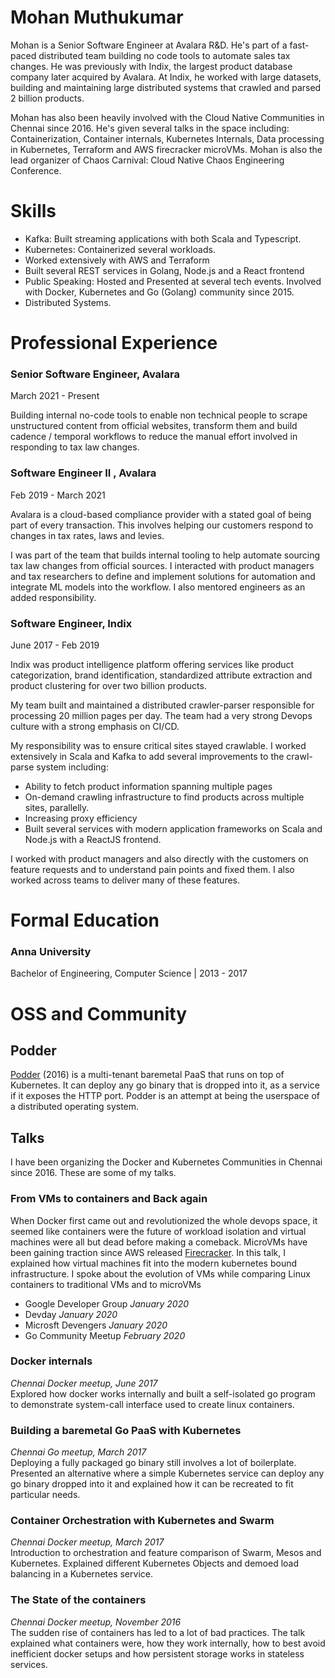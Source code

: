 # Mohan Muthukumar

Mohan is a Senior Software Engineer at Avalara R&D. He's part of a fast-paced distributed team building no code tools to automate sales tax changes. He was previously with Indix, the largest product database company later acquired by Avalara. At Indix, he worked with large datasets, building and maintaining large distributed systems that crawled and parsed 2 billion products.

Mohan has also been heavily involved with the Cloud Native Communities in Chennai since 2016. He's given several talks in the space including: Containerization, Container internals, Kubernetes Internals, Data processing in Kubernetes, Terraform and AWS firecracker microVMs. Mohan is also the lead organizer of Chaos Carnival: Cloud Native Chaos Engineering Conference.

# Skills

- Kafka: Built streaming applications with both Scala and Typescript.
- Kubernetes: Containerized several workloads. 
- Worked extensively with AWS and Terraform
- Built several REST services in Golang, Node.js and a React frontend
- Public Speaking: Hosted and Presented at several tech events. Involved with Docker, Kubernetes and Go (Golang) community since 2015.
- Distributed Systems.

# Professional Experience

### Senior Software Engineer, Avalara

March 2021 - Present

Building internal no-code tools to enable non technical people to scrape unstructured content from official websites, transform them and build cadence / temporal workflows to reduce the manual effort involved in responding to tax law changes.


### Software Engineer II , Avalara

Feb 2019 - March 2021

Avalara is a cloud-based compliance provider with a stated goal of being part of every transaction. This involves helping our customers respond to changes in tax rates, laws and levies.

I was part of the team that builds internal tooling to help automate sourcing tax law changes from official sources. I interacted with product managers and tax researchers to define and implement solutions for automation and integrate ML models into the workflow. I also mentored engineers as an added responsibility. 

### Software Engineer, Indix

June 2017 - Feb 2019

Indix was product intelligence platform offering services like product categorization, brand identification, standardized attribute extraction and product clustering for over two billion products.

My team built and maintained a distributed crawler-parser responsible for processing 20 million pages per day. The team had a very strong Devops culture with a strong emphasis on CI/CD.

My responsibility was to ensure critical sites stayed crawlable. I worked extensively in Scala and Kafka to add several improvements to the crawl-parse system including:

- Ability to fetch product information spanning multiple pages
- On-demand crawling infrastructure to find products across multiple sites, parallelly.
- Increasing proxy efficiency
- Built several services with modern application frameworks on Scala and Node.js with a ReactJS frontend.

I worked with product managers and also directly with the customers on feature requests and to understand pain points and fixed them. I also worked across teams to deliver many of these features.

# Formal Education

### Anna University

Bachelor of Engineering, Computer Science | 2013 - 2017

# OSS and Community

## Podder

[Podder](http://github.com/extrasalt/podder) (2016) is a multi-tenant baremetal PaaS that runs on top of Kubernetes. It can deploy any go binary that is dropped into it, as a service if it exposes the HTTP port. Podder is an attempt at being the userspace of a distributed operating system.

## Talks

I have been organizing the Docker and Kubernetes Communities in Chennai since 2016. These are some of my talks.

### From VMs to containers and Back again

When Docker first came out and revolutionized the whole devops space, it seemed like containers were the future of workload isolation and virtual machines were all but dead before making a comeback. MicroVMs have been gaining traction since AWS released [Firecracker](https://github.com/firecracker-microvm/firecracker).
In this talk, I explained how virtual machines fit into the modern kubernetes bound infrastructure. I spoke about the evolution of VMs while comparing Linux containers to traditional VMs and to microVMs

- Google Developer Group _January 2020_
- Devday _January 2020_
- Microsft Devengers _January 2020_
- Go Community Meetup _February 2020_

### Docker internals

_Chennai Docker meetup, June 2017_  
Explored how docker works internally and built a self-isolated go program to demonstrate system-call interface used to create linux containers.

### Building a baremetal Go PaaS with Kubernetes

_Chennai Go meetup, March 2017_  
Deploying a fully packaged go binary still involves a lot of boilerplate. Presented an alternative where a simple Kubernetes service can deploy any go binary dropped into it and explained how it can be recreated to fit particular needs.

### Container Orchestration with Kubernetes and Swarm

_Chennai Docker meetup, March 2017_  
Introduction to orchestration and feature comparison of Swarm, Mesos and Kubernetes. Explained different Kubernetes Objects and demoed load balancing in a Kubernetes service.

### The State of the containers

_Chennai Docker meetup, November 2016_  
The sudden rise of containers has led to a lot of bad practices. The talk explained what containers were, how they work internally, how to best avoid inefficient docker setups and how persistent storage works in stateless services.
